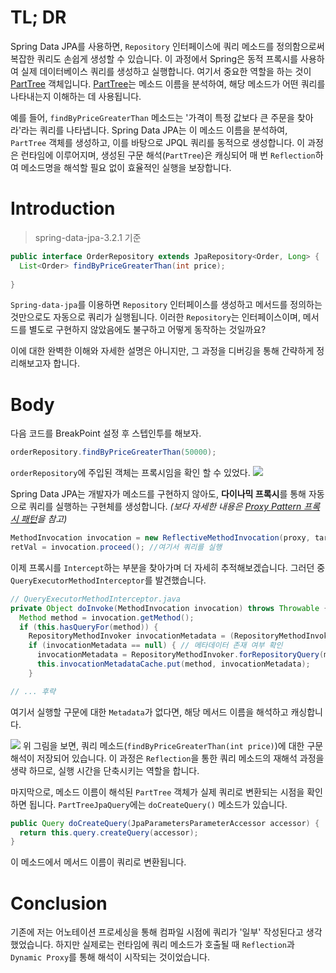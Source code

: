 # TL; DR
Spring Data JPA를 사용하면, `Repository` 인터페이스에 쿼리 메소드를 정의함으로써 복잡한 쿼리도 손쉽게 생성할 수 있습니다. 이 과정에서 Spring은 동적 프록시를 사용하여 실제 데이터베이스 쿼리를 생성하고 실행합니다. 여기서 중요한 역할을 하는 것이 [PartTree] 객체입니다. [PartTree]는 메소드 이름을 분석하여, 해당 메소드가 어떤 쿼리를 나타내는지 이해하는 데 사용됩니다. 

[PartTree]: https://docs.spring.io/spring-data/commons/docs/current/api/org/springframework/data/repository/query/parser/PartTree.html

예를 들어, `findByPriceGreaterThan` 메소드는 '가격이 특정 값보다 큰 주문을 찾아라'라는 쿼리를 나타냅니다. Spring Data JPA는 이 메소드 이름을 분석하여, `PartTree` 객체를 생성하고, 이를 바탕으로 JPQL 쿼리를 동적으로 생성합니다. 이 과정은 런타임에 이루어지며, 생성된 구문 해석(`PartTree`)은 캐싱되어 매 번 `Reflection`하여 메소드명을 해석할 필요 없이 효율적인 실행을 보장합니다.
# Introduction
> spring-data-jpa-3.2.1 기준

```java
public interface OrderRepository extends JpaRepository<Order, Long> {   
  List<Order> findByPriceGreaterThan(int price);  
  
}
```

`Spring-data-jpa`를 이용하면 `Repository` 인터페이스를 생성하고 메서드를 정의하는 것만으로도 자동으로 쿼리가 실행됩니다. 이러한 `Repository`는 인터페이스이며, 메서드를 별도로 구현하지 않았음에도 불구하고 어떻게 동작하는 것일까요?

이에 대한 완벽한 이해와 자세한 설명은 아니지만, 그 과정을 디버깅을 통해 간략하게 정리해보고자 합니다.
# Body
다음 코드를 BreakPoint 설정 후 스텝인투를 해보자.
```java
orderRepository.findByPriceGreaterThan(50000);
```

`orderRepository`에 주입된 객체는 프록시임을 확인 할 수 있었다.
![](repo-is-proxy.png)

Spring Data JPA는 개발자가 메소드를 구현하지 않아도, **다이나믹 프록시**를 통해 자동으로 쿼리를 실행하는 구현체를 생성합니다.
*(보다 자세한 내용은 [Proxy Pattern 프록시 패턴](Proxy%20Pattern%20프록시%20패턴.md)을 참고)*

```java
MethodInvocation invocation = new ReflectiveMethodInvocation(proxy, target, method, args, targetClass, chain);  
retVal = invocation.proceed(); //여기서 쿼리를 실행
```

이제 프록시를 `Intercept`하는 부분을 찾아가며 더 자세히 추적해보겠습니다.
그러던 중 `QueryExecutorMethodInterceptor`를 발견했습니다.

```java
// QueryExecutorMethodInterceptor.java
private Object doInvoke(MethodInvocation invocation) throws Throwable {  
  Method method = invocation.getMethod();  
  if (this.hasQueryFor(method)) {  
    RepositoryMethodInvoker invocationMetadata = (RepositoryMethodInvoker)this.invocationMetadataCache.get(method);  
    if (invocationMetadata == null) { // 메타데이터 존재 여부 확인
      invocationMetadata = RepositoryMethodInvoker.forRepositoryQuery(method, (RepositoryQuery)this.queries.get(method));  
      this.invocationMetadataCache.put(method, invocationMetadata);  
    }

// ... 후략
```
여기서 실행할 구문에 대한 `Metadata`가 없다면, 해당 메서드 이름을 해석하고 캐싱합니다.

![](Pasted%20image%2020240216224509.png)
위 그림을 보면, 쿼리 메소드(`findByPriceGreaterThan(int price)`)에 대한 구문 해석이 저장되어 있습니다. 이 과정은 `Reflection`을 통한 쿼리 메소드의 재해석 과정을 생략 하므로, 실행 시간을 단축시키는 역할을 합니다.

마지막으로, 메소드 이름이 해석된 `PartTree` 객체가 실제 쿼리로 변환되는 시점을 확인하면 됩니다. `PartTreeJpaQuery`에는 `doCreateQuery()` 메소드가 있습니다.

```java
public Query doCreateQuery(JpaParametersParameterAccessor accessor) {  
  return this.query.createQuery(accessor);  
}
```

이 메소드에서 메서드 이름이 쿼리로 변환됩니다.
# Conclusion
기존에 저는 어노테이션 프로세싱을 통해 컴파일 시점에 쿼리가 '일부' 작성된다고 생각 했었습니다. 하지만 실제로는 런타임에 쿼리 메소드가 호출될 때 `Reflection`과 `Dynamic Proxy`를 통해 해석이 시작되는 것이었습니다.